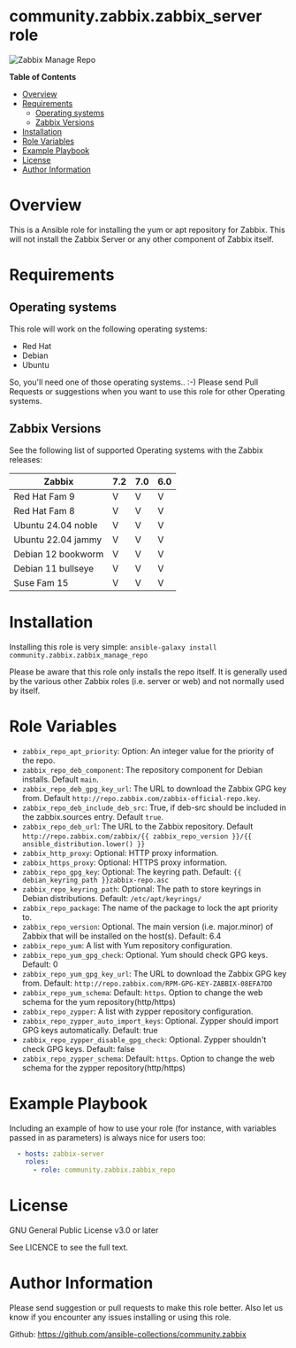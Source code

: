 # community.zabbix.zabbix_server role

![Zabbix Manage Repo](https://github.com/ansible-collections/community.zabbix/workflows/community.zabbix.zabbix_manage_repo/badge.svg)

**Table of Contents**

- [Overview](#overview)
- [Requirements](#requirements)
  * [Operating systems](#operating-systems)
  * [Zabbix Versions](#zabbix-versions)
- [Installation](#installation)
- [Role Variables](#role-variables)
- [Example Playbook](#example-playbook)
- [License](#license)
- [Author Information](#author-information)

# Overview

This is a Ansible role for installing the yum or apt repository for Zabbix.  This will not install the Zabbix Server or any other component of Zabbix itself.

# Requirements

## Operating systems

This role will work on the following operating systems:

 * Red Hat
 * Debian
 * Ubuntu

So, you'll need one of those operating systems.. :-)
Please send Pull Requests or suggestions when you want to use this role for other Operating systems.

## Zabbix Versions

See the following list of supported Operating systems with the Zabbix releases:

| Zabbix              | 7.2 | 7.0 | 6.0 |
|---------------------|-----|-----|-----|
| Red Hat Fam 9       |  V  |  V  |  V  |
| Red Hat Fam 8       |  V  |  V  |  V  |
| Ubuntu 24.04 noble  |  V  |  V  |  V  |
| Ubuntu 22.04 jammy  |  V  |  V  |  V  |
| Debian 12 bookworm  |  V  |  V  |  V  |
| Debian 11 bullseye  |  V  |  V  |  V  |
| Suse Fam 15         |  V  |  V  |  V  |

# Installation

Installing this role is very simple: `ansible-galaxy install community.zabbix.zabbix_manage_repo`

Please be aware that this role only installs the repo itself.  It is generally used by the various other Zabbix roles (i.e. server or web) and not normally used by itself.

# Role Variables

* `zabbix_repo_apt_priority`: Option:  An integer value for the priority of the repo.
* `zabbix_repo_deb_component`: The repository component for Debian installs. Default `main`.
* `zabbix_repo_deb_gpg_key_url`: The URL to download the Zabbix GPG key from. Default `http://repo.zabbix.com/zabbix-official-repo.key`.
* `zabbix_repo_deb_include_deb_src`: True, if deb-src should be included in the zabbix.sources entry. Default `true`.
* `zabbix_repo_deb_url`: The URL to the Zabbix repository.  Default `http://repo.zabbix.com/zabbix/{{ zabbix_repo_version }}/{{ ansible_distribution.lower() }}`
* `zabbix_http_proxy`: Optional: HTTP proxy information.
* `zabbix_https_proxy`: Optional: HTTPS proxy information.
* `zabbix_repo_gpg_key`: Optional: The keyring path.  Default: `{{ debian_keyring_path }}zabbix-repo.asc`
* `zabbix_repo_keyring_path`: Optional: The path to store keyrings in Debian distributions.  Default: `/etc/apt/keyrings/`
* `zabbix_repo_package`: The name of the package to lock the apt priority to.
* `zabbix_repo_version`: Optional. The main version (i.e. major.minor) of Zabbix that will be installed on the host(s).  Default: 6.4
* `zabbix_repo_yum`: A list with Yum repository configuration.
* `zabbix_repo_yum_gpg_check`: Optional.  Yum should check GPG keys.  Default: 0
* `zabbix_repo_yum_gpg_key_url`: The URL to download the Zabbix GPG key from. Default: `http://repo.zabbix.com/RPM-GPG-KEY-ZABBIX-08EFA7DD`
* `zabbix_repo_yum_schema`: Default: `https`. Option to change the web schema for the yum repository(http/https)
* `zabbix_repo_zypper`: A list with zypper repository configuration.
* `zabbix_repo_zypper_auto_import_keys`: Optional. Zypper should import GPG keys automatically. Default: true
* `zabbix_repo_zypper_disable_gpg_check`: Optional. Zypper shouldn't check GPG keys.  Default: false
* `zabbix_repo_zypper_schema`: Default: `https`. Option to change the web schema for the zypper repository(http/https)

# Example Playbook

Including an example of how to use your role (for instance, with variables passed in as parameters) is always nice for users too:

```yaml
  - hosts: zabbix-server
    roles:
      - role: community.zabbix.zabbix_repo
```

# License

GNU General Public License v3.0 or later

See LICENCE to see the full text.

# Author Information

Please send suggestion or pull requests to make this role better. Also let us know if you encounter any issues installing or using this role.

Github: https://github.com/ansible-collections/community.zabbix
